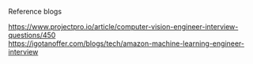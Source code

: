 Reference blogs

https://www.projectpro.io/article/computer-vision-engineer-interview-questions/450
<br/>
https://igotanoffer.com/blogs/tech/amazon-machine-learning-engineer-interview
